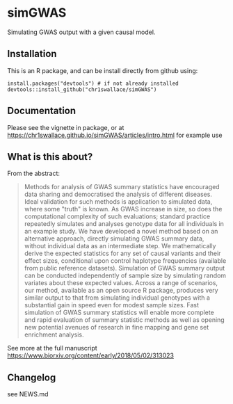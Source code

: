 # simGWAS
Simulating GWAS output with a given causal model.

## Installation

This is an R package, and can be install directly from github using:

```{r}
install.packages("devtools") # if not already installed
devtools::install_github("chr1swallace/simGWAS")
```

## Documentation

Please see the vignette in package, or at https://chr1swallace.github.io/simGWAS/articles/intro.html for example use

## What is this about?

From the abstract:

> Methods for analysis of GWAS summary statistics have encouraged data sharing and democratised the analysis of different diseases. Ideal validation for such methods is application to simulated data, where some "truth" is known. As GWAS increase in size, so does the computational complexity of such evaluations; standard practice repeatedly simulates and analyses genotype data for all individuals in an example study. We have developed a novel method based on an alternative approach, directly simulating GWAS summary data, without individual data as an intermediate step. We mathematically derive the expected statistics for any set of causal variants and their effect sizes, conditional upon control haplotype frequencies (available from public reference datasets). Simulation of GWAS summary output can be conducted independently of sample size by simulating random variates about these expected values. Across a range of scenarios, our method, available as an open source R package, produces very similar output to that from simulating individual genotypes with a substantial gain in speed even for modest sample sizes. Fast simulation of GWAS summary statistics will enable more complete and rapid evaluation of summary statistic methods as well as opening new potential avenues of research in fine mapping and gene set enrichment analysis.

See more at the full manuscript https://www.biorxiv.org/content/early/2018/05/02/313023

## Changelog

see NEWS.md

